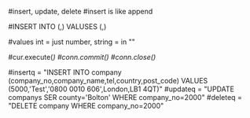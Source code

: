 #insert, update, delete
#insert is like append

#INSERT INTO <table> (<column>,<column>) VALUSES (<valuses>,<values>)

#values int = just number, string = in ""

#cur.execute(<var>)
#conn.commit()
#conn.close()


#insertq = "INSERT INTO company (company_no,company_name,tel,country,post_code) VALUES (5000,'Test','0800 0010 606',London,LB1 4QT)"
#updateq = "UPDATE companys SER county='Bolton' WHERE company_no=2000"
#deleteq = "DELETE company WHERE company_no=2000"